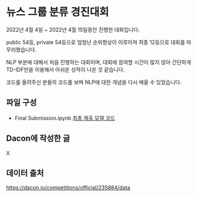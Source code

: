 # 뉴스 그룹 분류 경진대회

2022년 4월 4일 ~ 2022년 4월 15일동안 진행한 대회입니다. 

public 54등, private 54등으로 엄청난 순위향상이 이루어져 최종 12등으로 대회를 마무리했습니다.

NLP 부분에 대해서 처음 진행하는 대회이며, 대회에 참여할 시간이 많지 않아 간단하게 TD-IDF만을 이용해서 아쉬운 성적이 나온 것 같습니다.

코드를 올려주신 분들의 코드를 보며 NLP에 대한 개념을 다시 배울 수 있었습니다.

## 파일 구성

- Final Submission.ipynb [최종 제출 모델 코드](./Final%20Submission.ipynb)

## Dacon에 작성한 글

X

## 데이터 출처
https://dacon.io/competitions/official/235884/data
